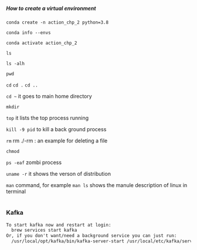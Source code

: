 ##### How to create a virtual environment 

`conda create -n action_chp_2 python=3.8`

`conda info --envs` 

`conda activate action_chp_2`


`ls` 

`ls -alh` 

`pwd`

`cd`  `cd .`  `cd ..`

`cd ~` it goes to main home directory

`mkdir`

`top` it lists the top process running

`kill -9 pid` to kill a back ground process 

`rm` rm ./-rm : an example for deleting a file 

`chmod` 

`ps -eaf` zombi process

`uname -r` it shows the verson of distribution

`man` command, for example `man ls` shows the manule description of linux in terminal  

#
### Kafka 

```txt
To start kafka now and restart at login:
  brew services start kafka
Or, if you don't want/need a background service you can just run:
  /usr/local/opt/kafka/bin/kafka-server-start /usr/local/etc/kafka/server.properties
```

